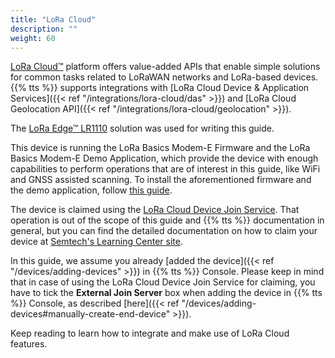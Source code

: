 ```yaml
---
title: "LoRa Cloud"
description: ""
weight: 60
---
```


[LoRa Cloud™](https://www.loracloud.com/) platform offers value-added APIs that enable simple solutions for common tasks related to LoRaWAN networks and LoRa-based devices. {{% tts %}} supports integrations with [LoRa Cloud Device & Application Services]({{< ref "/integrations/lora-cloud/das" >}}) and [LoRa Cloud Geolocation API]({{< ref "/integrations/lora-cloud/geolocation" >}}).

<!--more-->

The [LoRa Edge™ LR1110](https://www.semtech.com/products/wireless-rf/lora-edge/) solution was used for writing this guide.

This device is running the LoRa Basics Modem-E Firmware and the LoRa Basics Modem-E Demo Application, which provide the device with enough capabilities to perform operations that are of interest in this guide, like WiFi and GNSS assisted scanning. To install the aforementioned firmware and the demo application, follow [this guide](https://lora-developers.semtech.com/learning-center/hands-on-labs/build-end-to-end-solution-using-lorawan-and-loraedge/install-nucleo-and-lr1110-software/).

The device is claimed using the [LoRa Cloud Device Join Service](https://www.loracloud.com/documentation/join_service?url=index.html). That operation is out of the scope of this guide and {{% tts %}} documentation in general, but you can find the detailed documentation on how to claim your device at [Semtech's Learning Center site](https://lora-developers.semtech.com/learning-center/hands-on-labs/build-end-to-end-solution-using-lorawan-and-loraedge/claim-your-device-on-the-lora-cloud-portal/). 

In this guide, we assume you already [added the device]({{< ref "/devices/adding-devices" >}}) in {{% tts %}} Console. Please keep in mind that in case of using the LoRa Cloud Device Join Service for claiming, you have to tick the **External Join Server** box when adding the device in {{% tts %}} Console, as described [here]({{< ref "/devices/adding-devices#manually-create-end-device" >}}).

Keep reading to learn how to integrate and make use of LoRa Cloud features.
